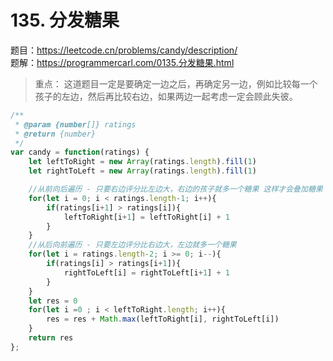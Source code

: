 # 135. 分发糖果 

题目：https://leetcode.cn/problems/candy/description/        
题解：https://programmercarl.com/0135.分发糖果.html    

> 重点： 这道题目一定是要确定一边之后，再确定另一边，例如比较每一个孩子的左边，然后再比较右边，如果两边一起考虑一定会顾此失彼。


```js
/**
 * @param {number[]} ratings
 * @return {number}
 */
var candy = function(ratings) {
    let leftToRight = new Array(ratings.length).fill(1)
    let rightToLeft = new Array(ratings.length).fill(1)

    //从前向后遍历 - 只要右边评分比左边大，右边的孩子就多一个糖果 这样才会叠加糖果 
    for(let i = 0; i < ratings.length-1; i++){
        if(ratings[i+1] > ratings[i]){
            leftToRight[i+1] = leftToRight[i] + 1 
        }
    }
    //从后向前遍历 - 只要左边评分比右边大，左边就多一个糖果
    for(let i = ratings.length-2; i >= 0; i--){
        if(ratings[i] > ratings[i+1]){
            rightToLeft[i] = rightToLeft[i+1] + 1 
        }
    }
    let res = 0
    for(let i =0 ; i < leftToRight.length; i++){
        res = res + Math.max(leftToRight[i], rightToLeft[i])
    }
    return res 
};
```